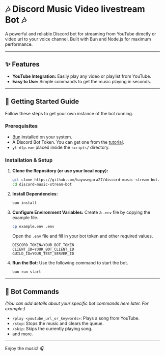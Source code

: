 # 🎶 Discord Music Video livestream Bot 🎶

A powerful and reliable Discord bot for streaming from YouTube directly or video url to your voice channel. Built with Bun and Node.js for maximum performance.

---

## ✨ Features

- **YouTube Integration:** Easily play any video or playlist from YouTube.
- **Easy to Use:** Simple commands to get the music playing in seconds.
  
---

## 🚀 Getting Started Guide

Follow these steps to get your own instance of the bot running.

### Prerequisites

- [Bun](https://bun.sh/) installed on your system.
- A Discord Bot Token. You can get one from the [tutorial](https://www.reddit.com/r/Discord_selfbots/comments/1koj2mh/comment/mu6fq5t/?utm_source=share&utm_medium=web3x&utm_name=web3xcss&utm_term=1&utm_content=share_button).
- `yt-dlp.exe` placed inside the `scripts/` directory.

### Installation & Setup

1.  **Clone the Repository (or use your local copy):**
    ```bash
    git clone https://github.com/bayusegara27/discord-music-stream-bot.git
    cd discord-music-stream-bot
    ```

2.  **Install Dependencies:**
    ```bash
    bun install
    ```

3.  **Configure Environment Variables:**
    Create a `.env` file by copying the example file.
    ```bash
    cp example.env .env
    ```
    Open the `.env` file and fill in your bot token and other required values.
    ```
    DISCORD_TOKEN=YOUR_BOT_TOKEN
    CLIENT_ID=YOUR_BOT_CLIENT_ID
    GUILD_ID=YOUR_TEST_SERVER_ID
    ```

4.  **Run the Bot:**
    Use the following command to start the bot.
    ```bash
    bun run start
    ```

---

## 🤖 Bot Commands

_(You can add details about your specific bot commands here later. For example:)_

- `/play <youtube_url_or_keywords>`: Plays a song from YouTube.
- `/stop`: Stops the music and clears the queue.
- `/skip`: Skips the currently playing song.
- and more.

---

Enjoy the music! 🎧
